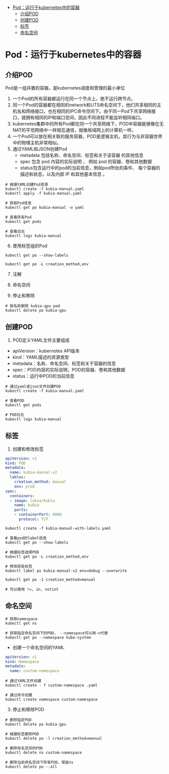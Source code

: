 - [Pod：运行于kubernetes中的容器](#pod运行于kubernetes中的容器)
  - [介绍POD](#介绍pod)
  - [创建POD](#创建pod)
  - [标签](#标签)
  - [命名空间](#命名空间)
# Pod：运行于kubernetes中的容器
## 介绍POD
Pod是一组并置的容器，是kubernetes调度和管理的最小单位
1. 一个Pod的所有容器都运行在同一个节点上，绝不运行跨节点。
2. 同一个Pod的容器都在相同的network和UTS命名空间下，他们共享相同的主机名和网络接口，也在相同的IPC命令空间下。由于同一Pod下共享网络接口，就拥有相同的IP和端口空间，因此不同进程不能监听相同端口。
3. kubernetes集群中的所有Pod都在同一个共享网络下，POD中容器能够像在无NAT的平坦网络中一样相互通信，就像局域网上的计算机一样。
4. 一个Pod可以放在相关联的服务容器，POD是逻辑主机，其行为与非容器世界中的物理主机非常相似。
5. 通过YAML和JSON创建Pod
   * metadata 包括名称、命名空间、标签和关于该容器 的其他信息 
   * spec 包含 pod 内容的实际说明 ， 例如 pod 的容器、卷和其他数据 
   * status包含运行中的pod的当前信息，例如pod所处的条件、 每个容器的描述和状态，以及内部 IP 和其他基本信息 。

```shell
# 根据YAML创建Pod资源
kubectl create -f kubia-manual.yaml
kubectl apply -f kubia-manual.yaml

# 获取Pod信息
kubectl get po kubia-manual -o yaml

# 查看所有Pod
kubectl get pods

# 查看日志
kubectl logs kubia-manual
```

6. 使用标签组织Pod
```shell
kubectl get po --show-labels

kubectl get po -L creation_method,env
```

7. 注解

8. 命名空间

9. 停止和移除
```shell
# 按名称删除 kubia-gpu pod
kubectl delete po kubia-gpu
```
## 创建POD
1. POD定义YAML文件主要组成
* apiVersion：kubernotes API版本
* kind：YAML描述的资源类型
* metadata：名称、命名空间、标签和关于容器的信息
* spec：POD内容的实际说明，POD的容器、卷和其他数据
* status：运行中POD的当前信息
  
```shell
# 通过yaml或json文件创建POD
kubectl create -f kubia-manual.yaml

# 查看POD
kubectl get pods

# POD日志
kubectl logs kubia-manual
```

## 标签
1. 创建和修改标签
```yaml
apiVersion: v1
kind: POD
metadata:
  name: kubia-manual-v2
  lables:
    creation_method: manual
    env: prod
spec:
  containers:
  - image: luksa/kubia
    name: kubia
    ports:
    - containerPort: 8080
      protocol: TCP
```

```shell
kubectl create -f kubia-manual-with-labels.yaml

# 查看pod的label信息
kubectl get po --show-labels

# 根据标签选择POD
kubectl get po -L creation_method,env

# 修改现有标签
kubectl label po kubia-manual-v2 env=debug --overwrite

kubectl get po -1 creation_method=manual

# 可以使用 !=, in, notint
```

## 命名空间
```shell
# 获取namespace
kubectl get ns

# 获取指定命名空间下的POD， --namespace可以用-n代替
kubectl get po --namespace kube-system
```

* 创建一个命名空间的YAML
```yaml
apiVersion: v1
kind: Namespace
metadata: 
  name: custom-namespace
```

```shell
# 通过YAML文件创建
kubectl create - f custom-namespace .yaml

# 通过命令创建
kubectl create namespace custom-namespace
```

3. 停止和移除POD
```shell
# 删除指定POD
kubectl delete po kubia-gpu

# 根据标签删除POD
kubectl delete po -l creation_method=manual

# 删除命名空间的POD
kubectl delete ns custom-namespace

# 删除当前命名空间下所有POD，保留ns
kubectl delete po --all
```